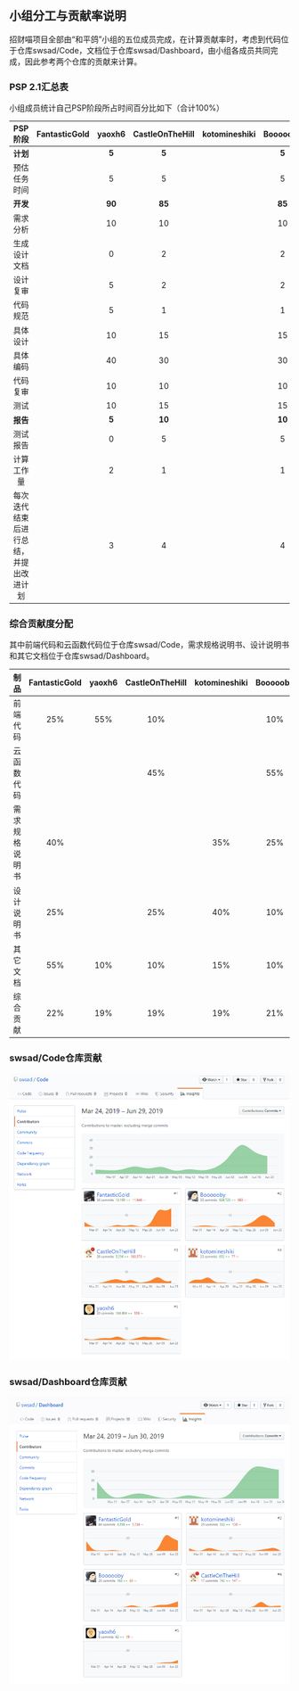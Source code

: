 ## 小组分工与贡献率说明

招财喵项目全部由“和平鸽”小组的五位成员完成，在计算贡献率时，考虑到代码位于仓库swsad/Code，文档位于仓库swsad/Dashboard，由小组各成员共同完成，因此参考两个仓库的贡献来计算。



### PSP 2.1汇总表

小组成员统计自己PSP阶段所占时间百分比如下（合计100%）

|                PSP阶段                 | FantasticGold | yaoxh6 | CastleOnTheHill | kotomineshiki | Boooooby |
| :------------------------------------: | :-----------: | :----: | :-------------: | :-----------: | :------: |
|                **计划**                |               | **5**  |      **5**      |               |  **5**   |
|              预估任务时间              |               |   5    |        5        |               |    5     |
|                **开发**                |               | **90** |     **85**      |               |  **85**  |
|                需求分析                |               |   10   |       10        |               |    10    |
|              生成设计文档              |               |   0    |        2        |               |    2     |
|                设计复审                |               |   5    |        2        |               |    2     |
|                代码规范                |               |   5    |        1        |               |    1     |
|                具体设计                |               |   10   |       15        |               |    15    |
|                具体编码                |               |   40   |       30        |               |    30    |
|                代码复审                |               |   10   |       10        |               |    10    |
|                  测试                  |               |   10   |       15        |               |    15    |
|                **报告**                |               | **5**  |     **10**      |               |  **10**  |
|                测试报告                |               |   0    |        5        |               |    5     |
|               计算工作量               |               |   2    |        1        |               |    1     |
| 每次迭代结束后进行总结，并提出改进计划 |               |   3    |        4        |               |    4     |



### 综合贡献度分配

其中前端代码和云函数代码位于仓库swsad/Code，需求规格说明书、设计说明书和其它文档位于仓库swsad/Dashboard。

|      制品      | FantasticGold | yaoxh6 | CastleOnTheHill | kotomineshiki | Boooooby |
| :------------: | :-----------: | :----: | :-------------: | :-----------: | :------: |
|    前端代码    |      25%      |  55%   |       10%       |               |   10%    |
|   云函数代码   |               |        |       45%       |               |   55%    |
| 需求规格说明书 |      40%      |        |                 |      35%      |   25%    |
|   设计说明书   |      25%      |        |       25%       |      40%      |   10%    |
|    其它文档    |      55%      |  10%   |       10%       |      15%      |   10%    |
|    综合贡献    |      22%      |  19%   |       19%       |      19%      |   21%    |



### swsad/Code仓库贡献

![Dashboard](https://github.com/swsad/Dashboard/raw/master/imgs/x5-final-report/小组分工与贡献率说明/swsad-code.png)



### swsad/Dashboard仓库贡献

![Dashboard](https://github.com/swsad/Dashboard/raw/master/imgs/x5-final-report/小组分工与贡献率说明/swsad-dashboard.png)